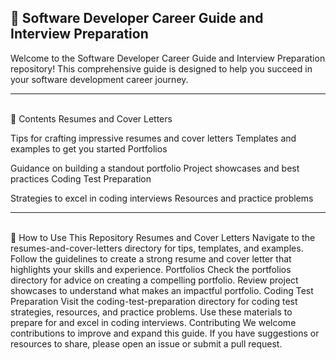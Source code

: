 ## 📌 Software Developer Career Guide and Interview Preparation
Welcome to the Software Developer Career Guide and Interview Preparation repository! This comprehensive guide is designed to help you succeed in your software development career journey.
- - -

<br>
📌 Contents
Resumes and Cover Letters

Tips for crafting impressive resumes and cover letters
Templates and examples to get you started
Portfolios

Guidance on building a standout portfolio
Project showcases and best practices
Coding Test Preparation

Strategies to excel in coding interviews
Resources and practice problems
- - -

<br>
📌 How to Use This Repository
Resumes and Cover Letters
Navigate to the resumes-and-cover-letters directory for tips, templates, and examples.
Follow the guidelines to create a strong resume and cover letter that highlights your skills and experience.
Portfolios
Check the portfolios directory for advice on creating a compelling portfolio.
Review project showcases to understand what makes an impactful portfolio.
Coding Test Preparation
Visit the coding-test-preparation directory for coding test strategies, resources, and practice problems.
Use these materials to prepare for and excel in coding interviews.
Contributing
We welcome contributions to improve and expand this guide. If you have suggestions or resources to share, please open an issue or submit a pull request.
